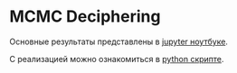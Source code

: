 # MCMC Deciphering

Основные результаты представлены в [jupyter ноутбуке](MCMC_Deciphering.ipynb).

С реализацией можно ознакомиться в [python скрипте](MCMCDeciphrator.py).
